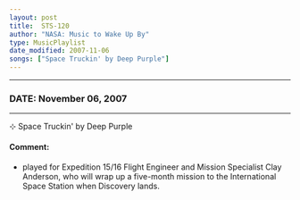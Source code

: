 ```yaml
---
layout: post
title:  STS-120
author: "NASA: Music to Wake Up By"
type: MusicPlaylist
date_modified: 2007-11-06
songs: ["Space Truckin' by Deep Purple"]
---
```


----
### DATE: November 06, 2007
----
⊹ Space Truckin' by Deep Purple

#### Comment:
* played for Expedition 15/16 Flight Engineer and Mission Specialist Clay Anderson, who will wrap up a five-month mission to the International Space Station when Discovery lands.



<br/>
<center>
	<a target="_blank"
	   href="https://twitter.com/intent/tweet?hashtags=Space,NASA,Playlist,NASAWakeupCalls,SpaceProgram&text={{ page.author}}, '{{ page.songs.first }}' {{ page.title }}, {{ page.date | date: '%B %d, %Y' }}. {{ site.url }}{{ page.url }}&via=nasawakeupcalls"><i class="fab fa-twitter" alt="Tweet this page" style="font-size: 1.3em;"></i></a>
	&nbsp; 	<i class="fas fa-user-astronaut" style="font-size: 1.5em;"></i> &nbsp;
    <a type="amzn" search="'Space Truckin' by Deep Purple'" category="popular music">
    <i class="fab fa-amazon" style="font-size: 1.3em;"></i></a>
</center>
